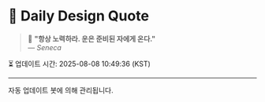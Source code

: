 
# 📘 Daily Design Quote

> 💬 **"항상 노력하라. 운은 준비된 자에게 온다."**  
> — *Seneca*

⏳ 업데이트 시간: 2025-08-08 10:49:36 (KST)

---

자동 업데이트 봇에 의해 관리됩니다.
